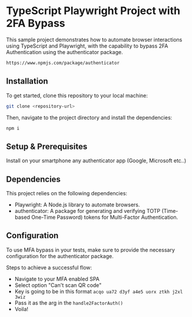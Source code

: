 # TypeScript Playwright Project with 2FA Bypass

This sample project demonstrates how to automate browser interactions using TypeScript and Playwright, with the capability to bypass 2FA Authentication using the authenticator package.
```bash
https://www.npmjs.com/package/authenticator
```
## Installation

To get started, clone this repository to your local machine:

```bash
git clone <repository-url>
```
Then, navigate to the project directory and install the dependencies:
```bash
npm i
```

## Setup & Prerequisites

Install on your smartphone any authenticator app (Google, Microsoft etc..)


## Dependencies
This project relies on the following dependencies:
- Playwright: A Node.js library to automate browsers.
- authenticator: A package for generating and verifying TOTP (Time-based One-Time Password) tokens for Multi-Factor Authentication.

## Configuration

To use MFA bypass in your tests, make sure to provide the necessary configuration for the authenticator package.

Steps to achieve a successful flow:
- Navigate to your MFA enabled SPA
- Select option "Can't scan QR code"
- Key is going to be in this format ```acqo ua72 d3yf a4e5 uorx ztkh j2xl 3wiz```
- Pass it as the arg in the ```handle2FactorAuth()```
- Voila!